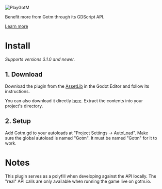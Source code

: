 ![PlayGotM](https://avatars1.githubusercontent.com/u/60827502?s=200&v=4)

Benefit more from Gotm through its GDScript API.

[Learn more](https://gotm.io/about/plugin)

# Install

_Supports versions 3.1.0 and newer._

## 1. Download

Download the plugin from the [AssetLib](https://docs.godotengine.org/en/stable/tutorials/assetlib/using_assetlib.html#in-the-editor) in the Godot Editor and follow its instructions.

You can also download it directly [here](https://github.com/PlayGotM/GDGotm/archive/master.zip). Extract the contents into your project's directory.

## 2. Setup

Add Gotm.gd to your autoloads at "Project Settings -> AutoLoad". Make sure the global autoload is named "Gotm". It must be named "Gotm" for it to work.

# Notes

This plugin serves as a polyfill when developing against the API locally.
The "real" API calls are only available when running the game live on gotm.io.
